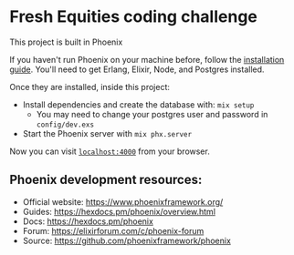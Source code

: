 # Fresh Equities coding challenge

This project is built in Phoenix

If you haven't run Phoenix on your machine before, follow the [installation guide](https://hexdocs.pm/phoenix/installation.html#content). You'll need to get Erlang, Elixir, Node, and Postgres installed.

Once they are installed, inside this project:

- Install dependencies and create the database with: `mix setup`
  - You may need to change your postgres user and password in `config/dev.exs`
- Start the Phoenix server with `mix phx.server`

Now you can visit [`localhost:4000`](http://localhost:4000) from your browser.

## Phoenix development resources:

- Official website: https://www.phoenixframework.org/
- Guides: https://hexdocs.pm/phoenix/overview.html
- Docs: https://hexdocs.pm/phoenix
- Forum: https://elixirforum.com/c/phoenix-forum
- Source: https://github.com/phoenixframework/phoenix

